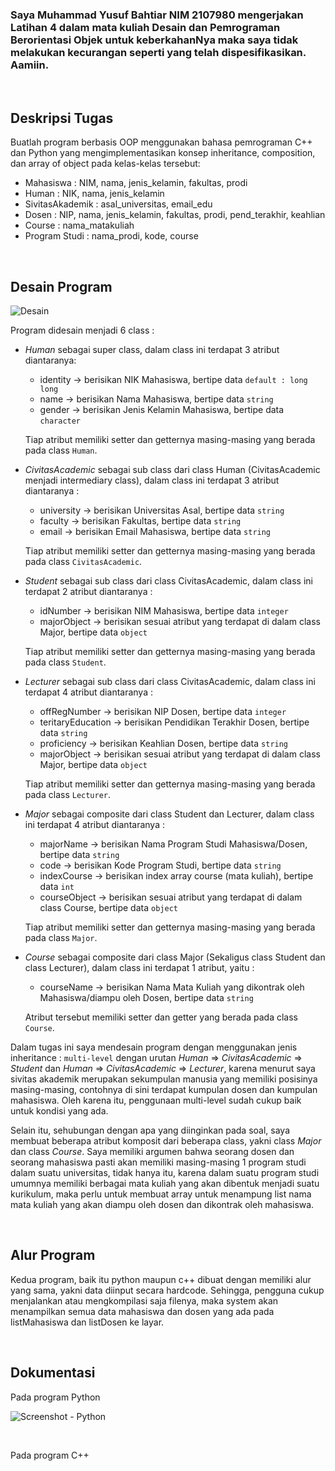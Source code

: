 ### Saya Muhammad Yusuf Bahtiar NIM 2107980 mengerjakan Latihan 4 dalam mata kuliah Desain dan Pemrograman Berorientasi Objek untuk keberkahanNya maka saya tidak melakukan kecurangan seperti yang telah dispesifikasikan. Aamiin.

<br>

## Deskripsi Tugas
Buatlah program berbasis OOP menggunakan bahasa pemrograman C++ dan Python  yang mengimplementasikan konsep inheritance, composition, dan array of object pada kelas-kelas tersebut: 
* Mahasiswa : NIM, nama, jenis_kelamin, fakultas, prodi
* Human : NIK, nama, jenis_kelamin
* SivitasAkademik : asal_universitas, email_edu
* Dosen : NIP, nama, jenis_kelamin, fakultas, prodi, pend_terakhir, keahlian
* Course : nama_matakuliah
* Program Studi : nama_prodi, kode, course

<br>

## Desain Program
![Desain](https://user-images.githubusercontent.com/100776170/223378730-e6900d05-cf73-41cb-b41b-b681a752a7e6.png)

Program didesain menjadi 6 class :
* *Human* sebagai super class, dalam class ini terdapat 3 atribut diantaranya:
  + identity -> berisikan NIK Mahasiswa, bertipe data `default : long long`
  + name     -> berisikan Nama Mahasiswa, bertipe data `string`
  + gender   -> berisikan Jenis Kelamin Mahasiswa, bertipe data `character`
  
  Tiap atribut memiliki setter dan getternya masing-masing yang berada pada class `Human`.

* *CivitasAcademic* sebagai sub class dari class Human (CivitasAcademic menjadi intermediary class), dalam class ini terdapat 3 atribut diantaranya :
  + university -> berisikan Universitas Asal, bertipe data `string`
  + faculty    -> berisikan Fakultas, bertipe data `string`
  + email      -> berisikan Email Mahasiswa, bertipe data `string`

  Tiap atribut memiliki setter dan getternya masing-masing yang berada pada class `CivitasAcademic`.

* *Student* sebagai sub class dari class CivitasAcademic, dalam class ini terdapat 2 atribut diantaranya :
  + idNumber    -> berisikan NIM Mahasiswa, bertipe data `integer`
  + majorObject -> berisikan sesuai atribut yang terdapat di dalam class Major, bertipe data `object`

  Tiap atribut memiliki setter dan getternya masing-masing yang berada pada class `Student`. 

* *Lecturer* sebagai sub class dari class CivitasAcademic, dalam class ini terdapat 4 atribut diantaranya :
  + offRegNumber      -> berisikan NIP Dosen, bertipe data `integer`
  + teritaryEducation -> berisikan Pendidikan Terakhir Dosen, bertipe data `string`
  + proficiency       -> berisikan Keahlian Dosen, bertipe data `string`
  + majorObject -> berisikan sesuai atribut yang terdapat di dalam class Major, bertipe data `object`

  Tiap atribut memiliki setter dan getternya masing-masing yang berada pada class `Lecturer`. 

* *Major* sebagai composite dari class Student dan Lecturer, dalam class ini terdapat 4 atribut diantaranya :
  + majorName    -> berisikan Nama Program Studi Mahasiswa/Dosen, bertipe data `string`
  + code         -> berisikan Kode Program Studi, bertipe data `string`
  + indexCourse  -> berisikan index array course (mata kuliah), bertipe data `int`
  + courseObject -> berisikan sesuai atribut yang terdapat di dalam class Course, bertipe data `object`

  Tiap atribut memiliki setter dan getternya masing-masing yang berada pada class `Major`.

* *Course* sebagai composite dari class Major (Sekaligus class Student dan class Lecturer), dalam class ini terdapat 1 atribut, yaitu :
  + courseName    -> berisikan Nama Mata Kuliah yang dikontrak oleh Mahasiswa/diampu oleh Dosen, bertipe data `string`

  Atribut tersebut memiliki setter dan getter yang berada pada class `Course`.
  

Dalam tugas ini saya mendesain program dengan menggunakan jenis inheritance : `multi-level` dengan urutan *Human* => *CivitasAcademic* => *Student* dan *Human* => *CivitasAcademic* => *Lecturer*, karena menurut saya sivitas akademik merupakan sekumpulan manusia yang memiliki posisinya masing-masing, contohnya di sini terdapat kumpulan dosen dan kumpulan mahasiswa. Oleh karena itu, penggunaan multi-level sudah cukup baik untuk kondisi yang ada. 

Selain itu, sehubungan dengan apa yang diinginkan pada soal, saya membuat beberapa atribut komposit dari beberapa class, yakni class *Major* dan class *Course*. Saya memiliki argumen bahwa seorang dosen dan seorang mahasiswa pasti akan memiliki masing-masing 1 program studi dalam suatu universitas, tidak hanya itu, karena dalam suatu program studi umumnya memiliki berbagai mata kuliah yang akan dibentuk menjadi suatu kurikulum, maka perlu untuk membuat array untuk menampung list nama mata kuliah yang akan diampu oleh dosen dan dikontrak oleh mahasiswa.

<br>

## Alur Program
Kedua program, baik itu python maupun c++ dibuat dengan memiliki alur yang sama, yakni data diinput secara hardcode. Sehingga, pengguna cukup menjalankan atau mengkompilasi saja filenya, maka system akan menampilkan semua data mahasiswa dan dosen yang ada pada listMahasiswa dan listDosen ke layar.

<br>

## Dokumentasi
Pada program Python

![Screenshot - Python](https://user-images.githubusercontent.com/100776170/223392606-73f0b640-d595-4ba6-b8d3-c11717fb97ef.png)

<br>

Pada program C++
